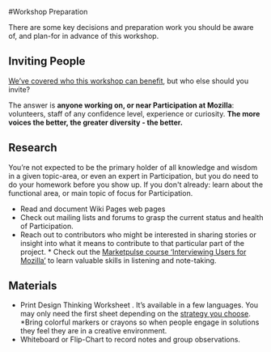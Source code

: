#Workshop Preparation

There are some key decisions and preparation work you should be aware of, and plan-for in advance of this workshop.

## Inviting People
[We’ve covered who this workshop can benefit](), but who else should you invite?  

The answer is **anyone working on, or near Participation at Mozilla**: volunteers, staff of any confidence level, experience or curiosity.  **The more voices the better, the greater diversity - the better.**

## Research

You’re not expected to be the primary holder of all knowledge and wisdom in a given topic-area, or even an expert in Participation, but you do need to do your homework before you show up.  If you don't already: learn about the functional area, or main topic of focus for Participation.  

* Read and document Wiki Pages web pages
* Check out mailing lists and forums to grasp the current status and health of Participation. 
* Reach out to contributors who might be interested in sharing stories or insight into what it means to contribute to that particular part of the project.  * Check out the [Marketpulse course ‘Interviewing Users for Mozilla’](http://education.mozilla-community.org/modules/marketpulse_activities/step_3/) to learn valuable skills in listening and note-taking.

## Materials
* Print Design Thinking Worksheet . It’s available in a few languages.  You may only need the first sheet depending on the [strategy you choose]().
*Bring colorful markers or crayons so when people engage in solutions they feel they are in a creative environment.
* Whiteboard or Flip-Chart to record notes and group observations.


